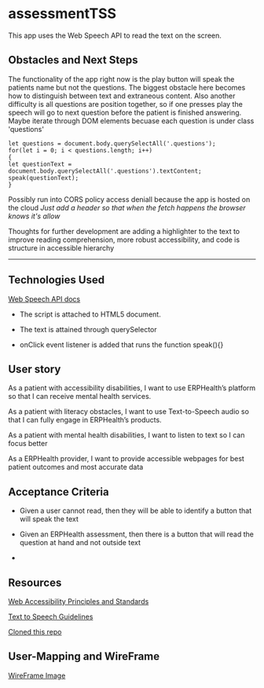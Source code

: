 # assessmentTSS

This app uses the Web Speech API to read the text on the screen.

## Obstacles and Next Steps

The functionality of the app right now is the play button will speak the patients name but not the questions. The biggest obstacle here becomes how to distinguish between text and extraneous content. Also another difficulty is all questions are position together, so if one presses play the speech will go to next question before the patient is finished answering. Maybe iterate through DOM elements becuase each question is under class 'questions' 

    let questions = document.body.querySelectAll('.questions');
    for(let i = 0; i < questions.length; i++)
    {
    let questionText = document.body.querySelectAll('.questions').textContent;
    speak(questionText);  
    } 

Possibly run into CORS policy access deniall because the app is hosted on the cloud
*Just add a header so that when the fetch happens the browser knows it's allow*

Thoughts for further development are adding a highlighter to the text to improve reading comprehension, more robust accessibility, and code is structure in accessible hierarchy 

---

## Technologies Used

[Web Speech API docs](https://developer.mozilla.org/en-US/docs/Web/API/Web_Speech_API/Using_the_Web_Speech_API)

- The script is attached to HTML5 document. 

- The text is attained through querySelector

- onClick event listener is added that runs the function speak(){} 

## User story

As a patient with accessibility disabilities, I want to use ERPHealth’s platform so that I can receive mental health services.

As a patient with literacy obstacles, I want to use Text-to-Speech audio so that I can fully engage in ERPHealth’s products.

As a patient with mental health disabilities, I want to listen to text so I can focus better

As a ERPHealth provider, I want to provide accessible webpages for best patient outcomes and most accurate data

## Acceptance Criteria
- Given a user cannot read, then they will be able to identify a button that will speak the text

- Given an ERPHealth assessment, then there is a button that will read the question at hand and not outside text

-



## Resources 

[Web Accessibility Principles and Standards](https://www.w3.org/WAI/fundamentals/accessibility-principles/#compatible)

[Text to Speech Guidelines](https://www.w3.org/WAI/perspective-videos/speech/)

[Cloned this repo](https://github.com/mdn/web-speech-api/blob/master/speak-easy-synthesis/script.js)

## User-Mapping and WireFrame
[WireFrame Image](https://docs.google.com/document/d/1ZPjn1f1rEberf3zhxuarrcBpvYEHo9BPQaH1SrS9-wo/edit?usp=sharing "Text to Speech Wireframe")



